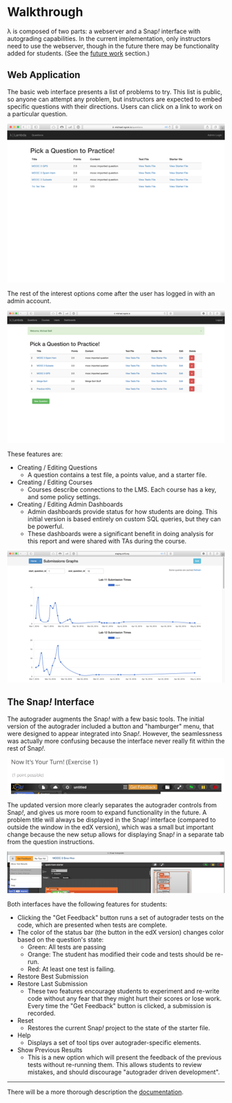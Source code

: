 # Walkthrough

λ is composed of two parts: a webserver and a Snap<em>!</em> interface with autograding capabilities. In the current implementation, only instructors need to use the webserver, though in the future there may be functionality added for students. (See the [future work](future-work.md) section.)

## Web Application

The basic web interface presents a list of problems to try. This list is public, so anyone can attempt any problem, but instructors are expected to embed specific questions with their directions. Users can click on a link to work on a particular question.

![The initial page is a list of questions to try.](images/home-page.png)

The rest of the interest options come after the user has logged in with an admin account.

![Administrators have additional functionality.](images/home-admin.png)

These features are:

* Creating / Editing Questions
	* A question contains a test file, a points value, and a starter file.
* Creating / Editing Courses
	* Courses describe connections to the LMS. Each course has a key, and some policy settings.
* Creating / Editing Admin Dashboards
	* Admin dashboards provide status for how students are doing. This initial version is based entirely on custom SQL queries, but they can be powerful. 
	* These dashboards were a significant benefit in doing analysis for this report and were shared with TAs during the course. 

![A dashboard showing the first two labs using the autograder](images/graphs-overview.png)

## The Snap<em>!</em> Interface

The autograder augments the Snap<em>!</em> with a few basic tools. The initial version of the autograder included a button and "hamburger" menu, that were designed to appear integrated into Snap<em>!</em>. However, the seamlessness was actually more confusing because the interface never really fit within the rest of Snap<em>!</em>.

![The initial (edX) version which had a heavily integrated feedback button.](images/edx-controls.png)

The updated version more clearly separates the autograder controls from Snap<em>!</em>, and gives us more room to expand functionality in the future. A problem title will always be displayed in the Snap<em>!</em> interface (compared to outside the window in the edX version), which was a small but important change because the new setup allows for displaying Snap<em>!</em> in a separate tab from the question instructions.

![Updated controls for the autograder showing a dropdown menu.](images/new-controls.png)


Both interfaces have the following features for students:

* Clicking the "Get Feedback" button runs a set of autograder tests on the code, which are presented when tests are complete.
* The color of the status bar (the button in the edX version) changes color based on the question's state:
	* Green: All tests are passing
	* Orange: The student has modified their code and tests should be re-run.
	* Red: At least one test is failing.
* Restore Best Submission
* Restore Last Submission
	* These two features encourage students to experiment and re-write code without any fear that they might hurt their scores or lose work. Every time the "Get Feedback" button is clicked, a submission is recorded.
* Reset
	* Restores the current Snap<em>!</em> project to the state of the starter file.
* Help
	* Displays a set of tool tips over autograder-specific elements. 
* Show Previous Results
	* This is a new option which will present the feedback of the previous tests without re-running them. This allows students to review mistakes, and should discourage "autograder driven development".

---

There will be a more thorough description the [documentation](../docs/README.md).